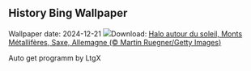## History Bing Wallpaper
Wallpaper date: 2024-12-21
![](https://www.bing.com/th?id=OHR.SolsticeHalo_FR-FR4955312327_UHD.jpg&w=1000)Download: [Halo autour du soleil, Monts Métallifères, Saxe, Allemagne (© Martin Ruegner/Getty Images)](https://www.bing.com/th?id=OHR.SolsticeHalo_FR-FR4955312327_UHD.jpg)

Auto get programm by LtgX
